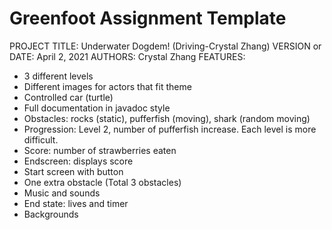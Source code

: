 # Greenfoot Assignment Template

PROJECT TITLE: Underwater Dogdem! (Driving-Crystal Zhang)
VERSION or DATE: April 2, 2021
AUTHORS: Crystal Zhang
FEATURES: 
- 3 different levels
- Different images for actors that fit theme
- Controlled car (turtle)
- Full documentation in javadoc style
- Obstacles: rocks (static), pufferfish (moving), shark (random moving)
- Progression: Level 2, number of pufferfish increase. Each level is more difficult.
- Score: number of strawberries eaten
- Endscreen: displays score
- Start screen with button
- One extra obstacle (Total 3 obstacles)
- Music and sounds
- End state: lives and timer
- Backgrounds

